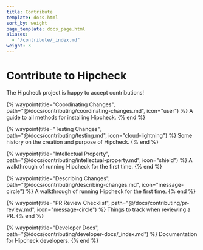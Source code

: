 ```yaml
---
title: Contribute
template: docs.html
sort_by: weight
page_template: docs_page.html
aliases:
  - "/contribute/_index.md"
weight: 3
---
```


# Contribute to Hipcheck

The Hipcheck project is happy to accept contributions!

<div class="grid grid-cols-2 gap-8 mt-8">

{% waypoint(title="Coordinating Changes", path="@/docs/contributing/coordinating-changes.md", icon="user") %}
A guide to all methods for installing Hipcheck.
{% end %}

{% waypoint(title="Testing Changes", path="@/docs/contributing/testing.md", icon="cloud-lightning") %}
Some history on the creation and purpose of Hipcheck.
{% end %}

{% waypoint(title="Intellectual Property", path="@/docs/contributing/intellectual-property.md", icon="shield") %}
A walkthrough of running Hipcheck for the first time.
{% end %}

{% waypoint(title="Describing Changes", path="@/docs/contributing/describing-changes.md", icon="message-circle") %}
A walkthrough of running Hipcheck for the first time.
{% end %}

{% waypoint(title="PR Review Checklist", path="@/docs/contributing/pr-review.md", icon="message-circle") %}
Things to track when reviewing a PR.
{% end %}

{% waypoint(title="Developer Docs", path="@/docs/contributing/developer-docs/_index.md") %}
Documentation for Hipcheck developers.
{% end %}

</div>
